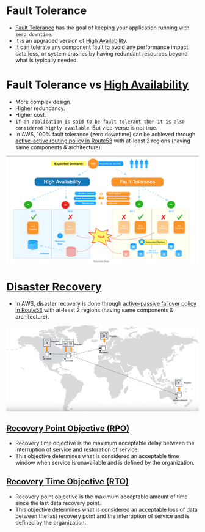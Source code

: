 # Fault Tolerance
- [Fault Tolerance](https://www.linkedin.com/pulse/high-availability-vs-fault-tolerance-jon-bonso/) has the goal of keeping your application running with `zero downtime`. 
- It is an upgraded version of [High Availability](HighAvailability.md).
- It can tolerate any component fault to avoid any performance impact, data loss, or system crashes by having redundant resources beyond what is typically needed.

# Fault Tolerance vs [High Availability](HighAvailability.md)
- More complex design.
- Higher redundancy.
- Higher cost.
- `If an application is said to be fault-tolerant then it is also considered highly available`. But vice-verse is not true.
- In AWS, 100% fault tolerance (zero downtime) can be achieved through [active-active routing policy in Route53](../../2_AWSComponents/1_NetworkingAndContentDelivery/AmazonRoute53.md#routing-policy) with at-least 2 regions (having same components & architecture).

![img.png](assests/ha_vs_fault_tolerant.png)

# [Disaster Recovery](https://en.wikipedia.org/wiki/Disaster_recovery)
- In AWS, disaster recovery is done through [active-passive failover policy in Route53](../../2_AWSComponents/1_NetworkingAndContentDelivery/AmazonRoute53.md#failover-routing-policy) with at-least 2 regions (having same components & architecture).

![img.png](../../2_AWSComponents/6_DatabaseServices/AmazonAurora/assests/aurora_global_database_img.png)

## [Recovery Point Objective (RPO)](https://docs.aws.amazon.com/whitepapers/latest/microservices-on-aws/disaster-recovery.html)
- Recovery time objective is the maximum acceptable delay between the interruption of service and restoration of service. 
- This objective determines what is considered an acceptable time window when service is unavailable and is defined by the organization.

## [Recovery Time Objective (RTO)](https://docs.aws.amazon.com/whitepapers/latest/microservices-on-aws/disaster-recovery.html)
- Recovery point objective is the maximum acceptable amount of time since the last data recovery point. 
- This objective determines what is considered an acceptable loss of data between the last recovery point and the interruption of service and is defined by the organization.
